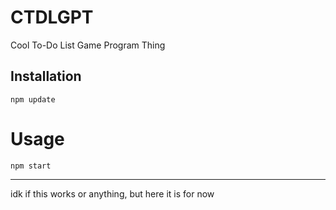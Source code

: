 
# CTDLGPT

Cool To-Do List Game Program Thing

## Installation

    npm update

# Usage

    npm start

----

idk if this works or anything, but here it is for now

